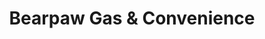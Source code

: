 ---
title: "Bearpaw Gas & Convenience"
url: /ohsweken/bearpaw-gas-and-convenience/
shop: convenience
---